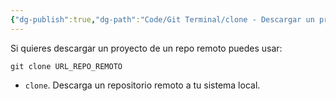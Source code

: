 ```yaml
---
{"dg-publish":true,"dg-path":"Code/Git Terminal/clone - Descargar un proyecto de un repo remoto en Git.md","permalink":"/code/git-terminal/clone-descargar-un-proyecto-de-un-repo-remoto-en-git/","created":"2024-04-03T21:44","updated":"2024-04-03T21:44"}
---
```


Si quieres descargar un proyecto de un repo remoto puedes usar:
```bh
git clone URL_REPO_REMOTO
```
- `clone`. Descarga un repositorio remoto a tu sistema local.